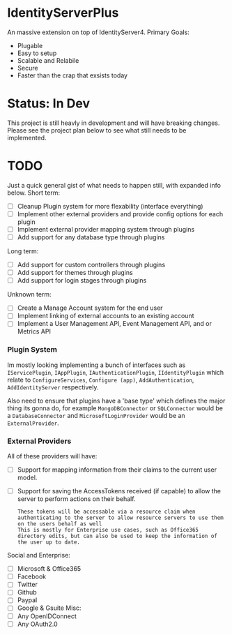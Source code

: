 # IdentityServerPlus
An massive extension on top of IdentityServer4.
Primary Goals:
 - Plugable
 - Easy to setup
 - Scalable and Relabile
 - Secure
 - Faster than the crap that exsists today
  

# Status: In Dev
This project is still heavly in development and will have breaking changes. Please see the project plan below to see what still needs to be implemented.

# TODO
Just a quick general gist of what needs to happen still, with expanded info below.
Short term:
- [ ] Cleanup Plugin system for more flexability (interface everything)
- [ ] Implement other external providers and provide config options for each plugin
- [ ] Implement external provider mapping system through plugins
- [ ] Add support for any database type through plugins

Long term:
- [ ] Add support for custom controllers through plugins
- [ ] Add support for themes through plugins
- [ ] Add support for login stages through plugins

Unknown term: 
- [ ] Create a Manage Account system for the end user
- [ ] Implement linking of external accounts to an existing account
- [ ] Implement a User Management API, Event Management API, and or Metrics API

### Plugin System
Im mostly looking implementing a bunch of interfaces such as `IServicePlugin`, `IAppPlugin`, `IAuthenticationPlugin`, `IIdentityPlugin` which relate to `ConfigureServices`, `Configure (app)`, `AddAuthentication`, `AddIdentityServer` respectively.

Also need to ensure that plugins have a 'base type' which defines the major thing its gonna do, for example `MongoDBConnector` or `SQLConnector` would be a `DatabaseConnector` and `MicrosoftLoginProvider` would be an `ExternalProvider`.

### External Providers
All of these providers will have:
- [ ] Support for mapping information from their claims to the current user model.
- [ ] Support for saving the AccessTokens received (if capable) to allow the server to perform actions on their behalf.
      
      These tokens will be accessable via a resource claim when authenticating to the server to allow resource servers to use them on the users behalf as well
      This is mostly for Enterprise use cases, such as Office365 directory edits, but can also be used to keep the information of the user up to date.

Social and Enterprise:
 - [ ] Microsoft & Office365
 - [ ] Facebook
 - [ ] Twitter
 - [ ] Github
 - [ ] Paypal
 - [ ] Google & Gsuite
 Misc: 
 - [ ] Any OpenIDConnect
 - [ ] Any OAuth2.0
